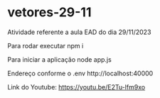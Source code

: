 # vetores-29-11

Atividade referente a aula EAD do dia 29/11/2023

Para rodar executar npm i

Para iniciar a aplicação node app.js

Endereço conforme o .env http://localhost:40000

Link do Youtube:
https://youtu.be/E2Tu-lfm9xo
